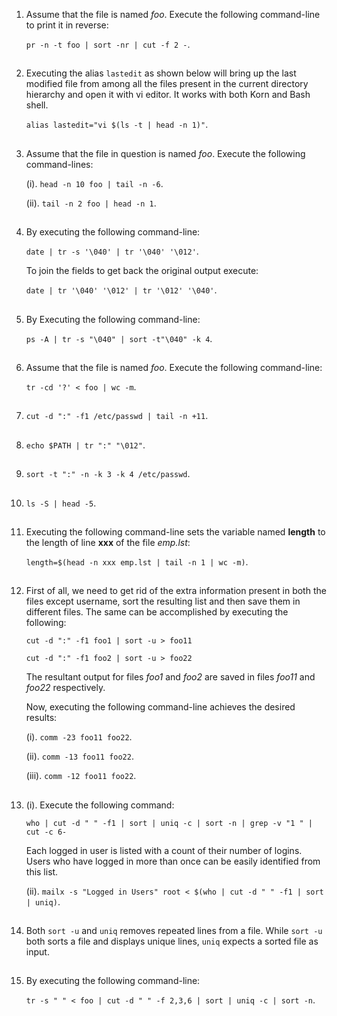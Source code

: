 01. Assume that the file is named _foo_. Execute the following command-line to print it in reverse:

    `pr -n -t foo | sort -nr | cut -f 2 -`.

##

02. Executing the alias `lastedit` as shown below will bring up the last modified file from among all the files present in the current directory hierarchy and open it with vi editor. It works with both Korn and Bash shell.

    `alias lastedit="vi $(ls -t | head -n 1)"`.

##

03. Assume that the file in question is named _foo_. Execute the following command-lines:

    (i). `head -n 10 foo | tail -n -6`.

    (ii). `tail -n 2 foo | head -n 1`.

##

04. By executing the following command-line:

    `date | tr -s '\040' | tr '\040' '\012'`.

    To join the fields to get back the original output execute:

    `date | tr '\040' '\012' | tr '\012' '\040'`.

##

05. By Executing the following command-line:

    `ps -A | tr -s "\040" | sort -t"\040" -k 4`.

##

06. Assume that the file is named _foo_. Execute the following command-line:

    `tr -cd '?' < foo | wc -m`.

##

07. `cut -d ":" -f1 /etc/passwd | tail -n +11`.

##

08. `echo $PATH | tr ":" "\012"`.

##

09. `sort -t ":" -n -k 3 -k 4 /etc/passwd`.

##

10. `ls -S | head -5`.

##

11. Executing the following command-line sets the variable named **length** to the length of line **xxx** of the file _emp.lst_:

    `length=$(head -n xxx emp.lst | tail -n 1 | wc -m)`.

##

12. First of all, we need to get rid of the extra information present in both the files except username, sort the resulting list and then save them in different files. The same can be accomplished by executing the following:

    `cut -d ":" -f1 foo1 | sort -u > foo11`

    `cut -d ":" -f1 foo2 | sort -u > foo22`

    The resultant output for files _foo1_ and _foo2_ are saved in files _foo11_ and _foo22_ respectively.

    Now, executing the following command-line achieves the desired results:

    (i). `comm -23 foo11 foo22`.

    (ii). `comm -13 foo11 foo22`.

    (iii). `comm -12 foo11 foo22`.

##

13. (i). Execute the following command:

    `who | cut -d " " -f1 | sort | uniq -c | sort -n | grep -v "1 " | cut -c 6-`

    Each logged in user is listed with a count of their number of logins. Users who have logged in more than once can be easily identified from this list.

    (ii). `mailx -s "Logged in Users" root < $(who | cut -d " " -f1 | sort | uniq)`.

##

14. Both `sort -u` and `uniq` removes repeated lines from a file. While `sort -u` both sorts a file and displays unique lines, `uniq` expects a sorted file as input.

##

15. By executing the following command-line:

    `tr -s " " < foo | cut -d " " -f 2,3,6 | sort | uniq -c | sort -n`.

##
